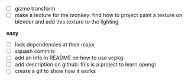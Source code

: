 - [ ] gizmo transform
- [ ] make a texture for the monkey: find how to project paint a texture on blender and add this texture to the lighting

**easy**

- [ ] lock dependencies at their major
- [ ] squash commits
- [ ] add an info in README on how to use vcpkg
- [ ] add description on github: this is a project to learn opengl
- [ ] create a gif to show how it works
